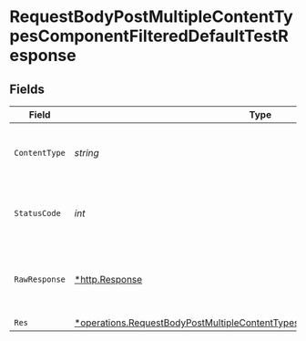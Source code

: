 # RequestBodyPostMultipleContentTypesComponentFilteredDefaultTestResponse


## Fields

| Field                                                                                                                                                                                  | Type                                                                                                                                                                                   | Required                                                                                                                                                                               | Description                                                                                                                                                                            |
| -------------------------------------------------------------------------------------------------------------------------------------------------------------------------------------- | -------------------------------------------------------------------------------------------------------------------------------------------------------------------------------------- | -------------------------------------------------------------------------------------------------------------------------------------------------------------------------------------- | -------------------------------------------------------------------------------------------------------------------------------------------------------------------------------------- |
| `ContentType`                                                                                                                                                                          | *string*                                                                                                                                                                               | :heavy_check_mark:                                                                                                                                                                     | HTTP response content type for this operation                                                                                                                                          |
| `StatusCode`                                                                                                                                                                           | *int*                                                                                                                                                                                  | :heavy_check_mark:                                                                                                                                                                     | HTTP response status code for this operation                                                                                                                                           |
| `RawResponse`                                                                                                                                                                          | [*http.Response](https://pkg.go.dev/net/http#Response)                                                                                                                                 | :heavy_check_mark:                                                                                                                                                                     | Raw HTTP response; suitable for custom response parsing                                                                                                                                |
| `Res`                                                                                                                                                                                  | [*operations.RequestBodyPostMultipleContentTypesComponentFilteredDefaultTestRes](../../../pkg/models/operations/requestbodypostmultiplecontenttypescomponentfiltereddefaulttestres.md) | :heavy_minus_sign:                                                                                                                                                                     | OK                                                                                                                                                                                     |